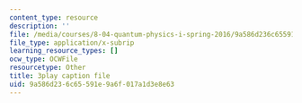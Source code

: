 ```yaml
---
content_type: resource
description: ''
file: /media/courses/8-04-quantum-physics-i-spring-2016/9a586d236c65591e9a6f017a1d3e8e63_8cRnBhBaSOo.vtt
file_type: application/x-subrip
learning_resource_types: []
ocw_type: OCWFile
resourcetype: Other
title: 3play caption file
uid: 9a586d23-6c65-591e-9a6f-017a1d3e8e63
---
```

